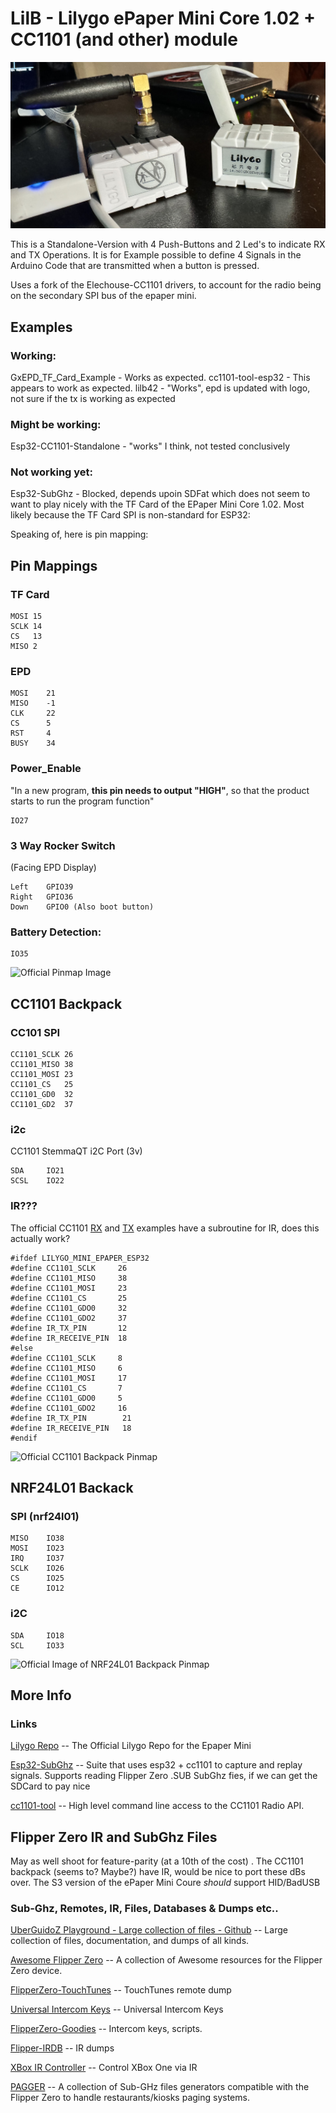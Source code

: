  # LilB - Lilygo ePaper Mini Core 1.02 + CC1101 (and other) module

![twin Bees](./docs/IMG_0131.jpg)

This is a Standalone-Version with 4 Push-Buttons and 2 Led's to indicate RX and TX Operations. It is for Example possible to define 4 Signals in the Arduino Code that are transmitted when a button is pressed. 

Uses a fork of the Elechouse-CC1101 drivers, to account for the radio being on the secondary SPI bus of the epaper mini.

## Examples

### Working:

GxEPD_TF_Card_Example - Works as expected.
cc1101-tool-esp32  - This appears to work as expected. 
lilb42 - "Works", epd is updated with logo, not sure if the tx is working as expected

### Might be working:

Esp32-CC1101-Standalone - "works" I think, not tested conclusively

### Not working yet:

Esp32-SubGhz - Blocked, depends upoin SDFat which does not seem to want to play nicely with the TF Card of the EPaper Mini Core 1.02. Most likely because the TF Card SPI is non-standard for ESP32:

Speaking of, here is pin mapping:

## Pin Mappings
### TF Card

```
MOSI 15
SCLK 14
CS   13
MISO 2
```

### EPD

```
MOSI	21
MISO	-1
CLK 	22
CS      5
RST 	4
BUSY	34
```

### Power_Enable

"In a new program, **this pin needs to output "HIGH"**, so that the product starts to run the program function"

```
IO27
```

### 3 Way Rocker Switch 

(Facing EPD Display)

```
Left	GPIO39
Right	GPIO36
Down	GPIO0 (Also boot button)
```

### Battery Detection:

```
IO35
```

![Official Pinmap Image](https://www.lilygo.cc/cdn/shop/products/MINI1.02CORE.jpg)

## CC1101 Backpack

### CC101 SPI

```
CC1101_SCLK	26
CC1101_MISO	38
CC1101_MOSI	23
CC1101_CS 	25	
CC1101_GD0 	32
CC1101_GD2 	37
```

### i2c

CC1101 StemmaQT i2C Port (3v)

```
SDA 	IO21
SCSL 	IO22
```

### IR???

The official CC1101 [RX](https://github.com/Xinyuan-LilyGO/LilyGO-Mini-Epaper/blob/main/examples/Extension/CC1101_RX/CC1101_RX.ino) and [TX](https://github.com/Xinyuan-LilyGO/LilyGO-Mini-Epaper/blob/main/examples/Extension/CC1101_TX/CC1101_TX.ino) examples have a subroutine for IR, does this actually work?

```
#ifdef LILYGO_MINI_EPAPER_ESP32
#define CC1101_SCLK     26
#define CC1101_MISO     38
#define CC1101_MOSI     23
#define CC1101_CS       25
#define CC1101_GDO0     32
#define CC1101_GDO2     37
#define IR_TX_PIN       12
#define IR_RECEIVE_PIN  18
#else
#define CC1101_SCLK     8
#define CC1101_MISO     6
#define CC1101_MOSI     17
#define CC1101_CS       7
#define CC1101_GDO0     5
#define CC1101_GDO2     16
#define IR_TX_PIN        21
#define IR_RECEIVE_PIN   18
#endif
```


![Official CC1101 Backpack Pinmap](https://ae01.alicdn.com/kf/S6641485d4f53444e9c491b434508d01cm.jpg_640x640q90.jpg)

## NRF24L01 Backack

### SPI (nrf24l01)

```
MISO 	IO38
MOSI 	IO23
IRQ 	IO37
SCLK 	IO26
CS 		IO25
CE 		IO12
```

### i2C

```
SDA 	IO18
SCL 	IO33
```

![Official Image of NRF24L01 Backpack Pinmap](https://ae01.alicdn.com/kf/Sdfea02bfab7f414fb55f6797c0865b22Q.jpg_640x640q90.jpg)

## More Info

### Links

[Lilygo Repo](https://github.com/Xinyuan-LilyGO/LilyGO-Mini-Epaper) -- The Official Lilygo Repo for the Epaper Mini

[Esp32-SubGhz](https://github.com/simondankelmann/Esp32-SubGhz) -- Suite that uses esp32 + cc1101 to capture and replay signals. Supports reading Flipper Zero .SUB SubGhz fies, if we can get the SDCard to pay nice

[cc1101-tool](https://github.com/mcore1976/cc1101-tool) -- High level command line access to the CC1101 Radio API. 

## Flipper Zero IR and SubGhz Files
May as well shoot for feature-parity (at a 10th of the cost) . The CC1101 backpack (seems to? Maybe?) have IR, would be nice to port these dBs over. The S3 version of the ePaper Mini Coure *should* support HID/BadUSB 

### Sub-Ghz, Remotes, IR, Files, Databases & Dumps etc..

[UberGuidoZ Playground - Large collection of files - Github](https://github.com/UberGuidoZ/Flipper) -- Large collection of files, documentation, and dumps of all kinds.

[Awesome Flipper Zero](https://github.com/djsime1/awesome-flipperzero) -- A collection of Awesome resources for the Flipper Zero device.

[FlipperZero-TouchTunes](https://github.com/jimilinuxguy/flipperzero-touchtunes) -- TouchTunes remote dump

[Universal Intercom Keys](https://github.com/GlUTEN-BASH/Flipper-Starnew) -- Universal Intercom Keys

[FlipperZero-Goodies](https://github.com/wetox-team/flipperzero-goodies) -- Intercom keys, scripts.

[Flipper-IRDB](https://github.com/Lucaslhm/Flipper-IRDB) -- IR dumps

[XBox IR Controller](https://github.com/gebeto/flipper-xbox-controller) -- Control XBox One via IR

[PAGGER](https://meoker.github.io/pagger/) -- A collection of Sub-GHz files generators compatible with the Flipper Zero to handle restaurants/kiosks paging systems.

